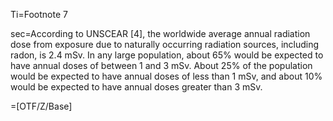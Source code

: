 Ti=Footnote 7

sec=According to UNSCEAR [4], the worldwide average annual radiation dose from exposure due to naturally occurring radiation sources, including radon, is 2.4 mSv. In any large population, about 65% would be expected to have annual doses of between 1 and 3 mSv. About 25% of the population would be expected to have annual doses of less than 1 mSv, and about 10% would be expected to have annual doses greater than 3 mSv.

=[OTF/Z/Base]
